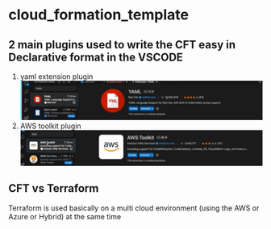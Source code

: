 # cloud_formation_template

## 2 main plugins used to write the CFT easy in Declarative format in the VSCODE
1. yaml extension plugin <br/>![alt text](image.png)
2. AWS toolkit plugin <br/> ![alt text](image-1.png)

## CFT vs Terraform
Terraform is used basically on a multi cloud environment (using the AWS or Azure or Hybrid) at the same time


